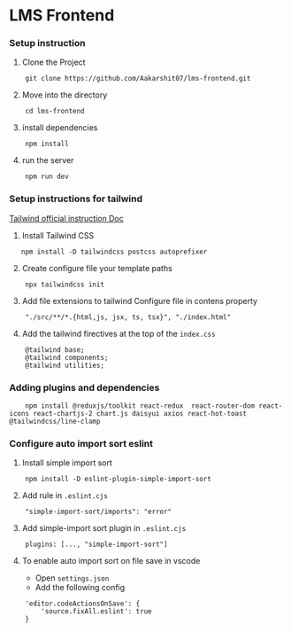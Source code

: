 # LMS Frontend

### Setup instruction

1. Clone the Project

```
    git clone https://github.com/Aakarshit07/lms-frontend.git
```
2. Move into the directory

```
    cd lms-frontend
```

3. install dependencies

```
    npm install
```

4. run the server

```
    npm run dev
```


### Setup instructions for  tailwind

[Tailwind official instruction Doc](https://tailwindcss.com/docs/installation)

1. Install Tailwind CSS

```
   npm install -D tailwindcss postcss autoprefixer
```

2. Create configure file your template paths

```
    npx tailwindcss init
```

3. Add file extensions to tailwind Configure file in contens property

```
    "./src/**/*.{html,js, jsx, ts, tsx}", "./index.html"
```

4. Add the tailwind firectives at the top of the `index.css`

```
    @tailwind base;
    @tailwind components;
    @tailwind utilities;
```

### Adding plugins and dependencies

```
    npm install @reduxjs/toolkit react-redux  react-router-dom react-icons react-chartjs-2 chart.js daisyui axios react-hot-toast @tailwindcss/line-clamp 
```

### Configure auto import sort eslint

1. Install simple import sort

```
    npm install -D eslint-plugin-simple-import-sort
```

2. Add rule in `.eslint.cjs`

```
    "simple-import-sort/imports": "error"
```

3. Add simple-import sort plugin in `.eslint.cjs`

```
    plugins: [..., "simple-import-sort"]
```

4. To enable auto import sort on file save in vscode

    - Open `settings.json`
    - Add the following config
```
    'editor.codeActionsOnSave': {
        'source.fixAll.eslint': true
    }
```